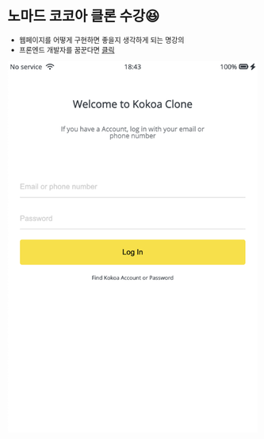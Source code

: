 # 노마드 코코아 클론 수강😆

- 웹페이지를 어떻게 구현하면 좋을지 생각하게 되는 명강의
- 프론엔드 개발자를 꿈꾼다면 [클릭](https://nomadcoders.co/)

![](./imgs/login.png)

